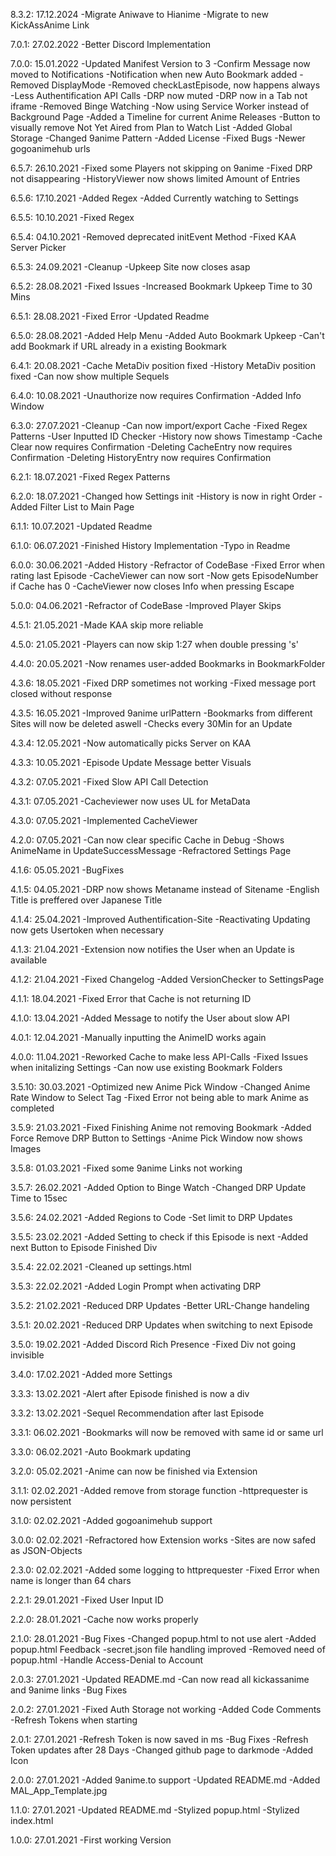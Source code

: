 8.3.2: 17.12.2024
    -Migrate Aniwave to Hianime
    -Migrate to new KickAssAnime Link

7.0.1: 27.02.2022
    -Better Discord Implementation

7.0.0: 15.01.2022
    -Updated Manifest Version to 3
    -Confirm Message now moved to Notifications
    -Notification when new Auto Bookmark added
    -Removed DisplayMode
    -Removed checkLastEpisode, now happens always
    -Less Authentification API Calls
    -DRP now muted
    -DRP now in a Tab not iframe
    -Removed Binge Watching
    -Now using Service Worker instead of Background Page
    -Added a Timeline for current Anime Releases
    -Button to visually remove Not Yet Aired from Plan to Watch List
    -Added Global Storage
    -Changed 9anime Pattern
    -Added License
    -Fixed Bugs
    -Newer gogoanimehub urls

6.5.7: 26.10.2021
    -Fixed some Players not skipping on 9anime
    -Fixed DRP not disappearing
    -HistoryViewer now shows limited Amount of Entries

6.5.6: 17.10.2021
    -Added Regex
    -Added Currently watching to Settings

6.5.5: 10.10.2021
    -Fixed Regex

6.5.4: 04.10.2021
    -Removed deprecated initEvent Method
    -Fixed KAA Server Picker

6.5.3: 24.09.2021
    -Cleanup
    -Upkeep Site now closes asap

6.5.2: 28.08.2021
    -Fixed Issues
    -Increased Bookmark Upkeep Time to 30 Mins

6.5.1: 28.08.2021
    -Fixed Error
    -Updated Readme

6.5.0: 28.08.2021
    -Added Help Menu
    -Added Auto Bookmark Upkeep
    -Can't add Bookmark if URL already in a existing Bookmark

6.4.1: 20.08.2021
    -Cache MetaDiv position fixed
    -History MetaDiv position fixed
    -Can now show multiple Sequels

6.4.0: 10.08.2021
    -Unauthorize now requires Confirmation
    -Added Info Window

6.3.0: 27.07.2021
    -Cleanup
    -Can now import/export Cache
    -Fixed Regex Patterns
    -User Inputted ID Checker
    -History now shows Timestamp
    -Cache Clear now requires Confirmation
    -Deleting CacheEntry now requires Confirmation
    -Deleting HistoryEntry now requires Confirmation

6.2.1: 18.07.2021
    -Fixed Regex Patterns

6.2.0: 18.07.2021
    -Changed how Settings init
    -History is now in right Order
    -Added Filter List to Main Page

6.1.1: 10.07.2021
    -Updated Readme

6.1.0: 06.07.2021
    -Finished History Implementation
    -Typo in Readme

6.0.0: 30.06.2021
    -Added History
    -Refractor of CodeBase
    -Fixed Error when rating last Episode
    -CacheViewer can now sort
    -Now gets EpisodeNumber if Cache has 0
    -CacheViewer now closes Info when pressing Escape

5.0.0: 04.06.2021
    -Refractor of CodeBase
    -Improved Player Skips

4.5.1: 21.05.2021
    -Made KAA skip more reliable

4.5.0: 21.05.2021
    -Players can now skip 1:27 when double pressing 's'

4.4.0: 20.05.2021
    -Now renames user-added Bookmarks in BookmarkFolder

4.3.6: 18.05.2021
    -Fixed DRP sometimes not working
    -Fixed message port closed without response

4.3.5: 16.05.2021
    -Improved 9anime urlPattern
    -Bookmarks from different Sites will now be deleted aswell
    -Checks every 30Min for an Update

4.3.4: 12.05.2021
    -Now automatically picks Server on KAA

4.3.3: 10.05.2021
    -Episode Update Message better Visuals

4.3.2: 07.05.2021
    -Fixed Slow API Call Detection

4.3.1: 07.05.2021
    -Cacheviewer now uses UL for MetaData

4.3.0: 07.05.2021
    -Implemented CacheViewer

4.2.0: 07.05.2021
    -Can now clear specific Cache in Debug
    -Shows AnimeName in UpdateSuccessMessage
    -Refractored Settings Page

4.1.6: 05.05.2021
    -BugFixes

4.1.5: 04.05.2021
    -DRP now shows Metaname instead of Sitename
    -English Title is preffered over Japanese Title

4.1.4: 25.04.2021
    -Improved Authentification-Site
    -Reactivating Updating now gets Usertoken when necessary

4.1.3: 21.04.2021
    -Extension now notifies the User when an Update is available

4.1.2: 21.04.2021
    -Fixed Changelog
    -Added VersionChecker to SettingsPage

4.1.1: 18.04.2021
    -Fixed Error that Cache is not returning ID

4.1.0: 13.04.2021
    -Added Message to notify the User about slow API

4.0.1: 12.04.2021
    -Manually inputting the AnimeID works again

4.0.0: 11.04.2021
    -Reworked Cache to make less API-Calls
    -Fixed Issues when initalizing Settings
    -Can now use existing Bookmark Folders

3.5.10: 30.03.2021
    -Optimized new Anime Pick Window
    -Changed Anime Rate Window to Select Tag
    -Fixed Error not being able to mark Anime as completed

3.5.9: 21.03.2021
    -Fixed Finishing Anime not removing Bookmark
    -Added Force Remove DRP Button to Settings
    -Anime Pick Window now shows Images

3.5.8: 01.03.2021
    -Fixed some 9anime Links not working

3.5.7: 26.02.2021
    -Added Option to Binge Watch
    -Changed DRP Update Time to 15sec

3.5.6: 24.02.2021
    -Added Regions to Code
    -Set limit to DRP Updates

3.5.5: 23.02.2021
    -Added Setting to check if this Episode is next
    -Added next Button to Episode Finished Div

3.5.4: 22.02.2021
    -Cleaned up settings.html

3.5.3: 22.02.2021
    -Added Login Prompt when activating DRP

3.5.2: 21.02.2021
    -Reduced DRP Updates
    -Better URL-Change handeling

3.5.1: 20.02.2021
    -Reduced DRP Updates when switching to next Episode

3.5.0: 19.02.2021
    -Added Discord Rich Presence
    -Fixed Div not going invisible

3.4.0: 17.02.2021
    -Added more Settings

3.3.3: 13.02.2021
    -Alert after Episode finished is now a div

3.3.2: 13.02.2021
    -Sequel Recommendation after last Episode

3.3.1: 06.02.2021
    -Bookmarks will now be removed with same id or same url

3.3.0: 06.02.2021
    -Auto Bookmark updating

3.2.0: 05.02.2021
    -Anime can now be finished via Extension

3.1.1: 02.02.2021
    -Added remove from storage function
    -httprequester is now persistent

3.1.0: 02.02.2021
    -Added gogoanimehub support

3.0.0: 02.02.2021
    -Refractored how Extension works
    -Sites are now safed as JSON-Objects

2.3.0: 02.02.2021
    -Added some logging to httprequester
    -Fixed Error when name is longer than 64 chars

2.2.1: 29.01.2021
    -Fixed User Input ID

2.2.0: 28.01.2021
    -Cache now works properly

2.1.0: 28.01.2021
    -Bug Fixes
    -Changed popup.html to not use alert
    -Added popup.html Feedback
    -secret.json file handling improved
    -Removed need of popup.html
    -Handle Access-Denial to Account

2.0.3: 27.01.2021
    -Updated README.md
    -Can now read all kickassanime and 9anime links
    -Bug Fixes

2.0.2: 27.01.2021
    -Fixed Auth Storage not working
    -Added Code Comments
    -Refresh Tokens when starting

2.0.1: 27.01.2021
    -Refresh Token is now saved in ms
    -Bug Fixes
    -Refresh Token updates after 28 Days
    -Changed github page to darkmode
    -Added Icon

2.0.0: 27.01.2021
    -Added 9anime.to support
    -Updated README.md
    -Added MAL_App_Template.jpg

1.1.0: 27.01.2021
    -Updated README.md
    -Stylized popup.html
    -Stylized index.html

1.0.0: 27.01.2021
    -First working Version